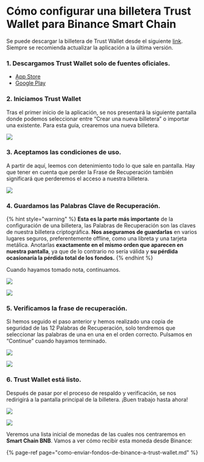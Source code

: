 # Cómo configurar una billetera Trust Wallet para Binance Smart Chain

Se puede descargar la billetera de Trust Wallet desde el siguiente [link](https://share.trustwallet.com/kuBobNL1Mab). Siempre se recomienda actualizar la aplicación a la última versión. 



### 1. Descargamos Trust Wallet solo de fuentes oficiales.

* [App Store](https://apps.apple.com/app/trust-ethereum-wallet/id1288339409)
* [Google Play](https://play.google.com/store/apps/details?id=com.wallet.crypto.trustapp)

### 

### 2. Iniciamos Trust Wallet

Tras el primer inicio de la aplicación, se nos presentará la siguiente pantalla donde podemos seleccionar entre “Crear una nueva billetera” o importar una existente. Para esta guía, crearemos una nueva billetera.



![](../../../../.gitbook/assets/11%20%283%29%20%281%29.png)

### 

### 3. Aceptamos las condiciones de uso.

A partir de aquí, leemos con detenimiento todo lo que sale en pantalla. Hay que tener en cuenta que perder la Frase de Recuperación también significará que perderemos el acceso a nuestra billetera.



![](../../../../.gitbook/assets/22%20%281%29.png)

### 

### 4. Guardamos las Palabras Clave de Recuperación.

{% hint style="warning" %}
**Esta es la parte más importante** de la configuración de una billetera, las Palabras de Recuperación son las claves de nuestra billetera criptográfica. **Nos aseguramos de guardarlas** en varios lugares seguros, preferentemente offline, como una libreta y una tarjeta metálica. Anotarlas **exactamente en el mismo orden que aparecen en nuestra pantalla**, ya que de lo contrario no sería válida y **su pérdida ocasionaría la pérdida total de los fondos.**
{% endhint %}



Cuando hayamos tomado nota, continuamos.



![](../../../../.gitbook/assets/33%20%281%29%20%281%29.png)

![](../../../../.gitbook/assets/4%20%2810%29.png)

### 

### 5.    Verificamos la frase de recuperación.

Si hemos seguido el paso anterior y hemos realizado una copia de seguridad de las 12 Palabras de Recuperación, solo tendremos que seleccionar las palabras de una en una en el orden correcto. Pulsamos en “Continue” cuando hayamos terminado.



![](../../../../.gitbook/assets/5%20%287%29.png)

![](../../../../.gitbook/assets/66%20%282%29%20%281%29.png)

### 

### 6. Trust Wallet está listo.

Después de pasar por el proceso de respaldo y verificación, se nos redirigirá a la pantalla principal de la billetera. ¡Buen trabajo hasta ahora!

 

![](../../../../.gitbook/assets/7%20%287%29.png)

![](../../../../.gitbook/assets/88%20%282%29%20%281%29.png)



Veremos una lista inicial de monedas de las cuales nos centraremos en **Smart Chain BNB**. Vamos a ver cómo recibir esta moneda desde Binance:

{% page-ref page="como-enviar-fondos-de-binance-a-trust-wallet.md" %}





